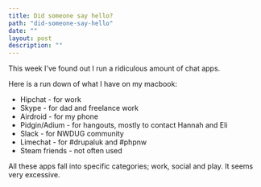 ```yaml
---
title: Did someone say hello?
path: "did-someone-say-hello"
date: ""
layout: post
description: ""
---
```

This week I've found out I run a ridiculous amount of chat apps.

Here is a run down of what I have on my macbook:

* Hipchat - for work
* Skype - for dad and freelance work
* Airdroid - for my phone
* Pidgin/Adium - for hangouts, mostly to contact Hannah and Eli
* Slack - for NWDUG community
* Limechat - for #drupaluk and #phpnw
* Steam friends - not often used

All these apps fall into specific categories; work, social and play. It seems very excessive.
